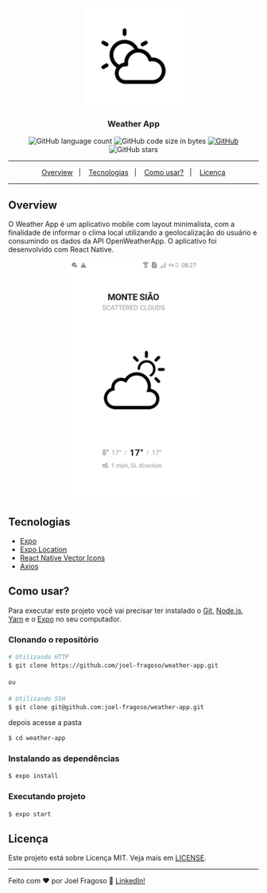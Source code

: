 <p align="center">
  <img width="200" src="./assets/icon.png" alt="Weather App">
</p>

<h3 align="center">Weather App</h3>

<p align="center">
  <img alt="GitHub language count" src="https://img.shields.io/github/languages/count/joel-fragoso/weather-app">

  <img alt="GitHub code size in bytes" src="https://img.shields.io/github/languages/code-size/joel-fragoso/weather-app">

  <a href="https://github.com/joel-fragoso/weather-app/blob/master/LICENSE">
    <img alt="GitHub" src="https://img.shields.io/github/license/joel-fragoso/weather-app">
  </a>

  <img alt="GitHub stars" src="https://img.shields.io/github/stars/joel-fragoso/weather-app?style=social">
</p>

<hr>
<p align="center">
  <a href=#overview>Overview</a>&nbsp;&nbsp;&nbsp;|&nbsp;&nbsp;&nbsp;
  <a href=#tecnologias>Tecnologias</a>&nbsp;&nbsp;&nbsp;|&nbsp;&nbsp;&nbsp;
  <a href=#como-usar>Como usar?</a>&nbsp;&nbsp;&nbsp;|&nbsp;&nbsp;&nbsp;
  <a href=#licença>Licença</a>
</p>
<hr>

## Overview

O Weather App é um aplicativo mobile com layout minimalista, com a finalidade de informar o clima local utilizando a geolocalização do usuário e consumindo os dados da API OpenWeatherApp. O aplicativo foi desenvolvido com React Native.

<p align="center">
  <img height="480px" src="./assets/screenshot.png" alt="Weather App">
</p>

## Tecnologias

- [Expo](https://expo.io/)
- [Expo Location](https://docs.expo.io/versions/latest/sdk/location/)
- [React Native Vector Icons](https://github.com/oblador/react-native-vector-icons)
- [Axios](https://github.com/axios/axios)

## Como usar?

Para executar este projeto você vai precisar ter instalado o [Git](https://git-scm.com/), [Node.js](https://nodejs.org/en/), [Yarn](https://yarnpkg.com/) e o [Expo](https://expo.io/) no seu computador.

### Clonando o repositório

```bash
# Utilizando HTTP
$ git clone https://github.com/joel-fragoso/weather-app.git

ou

# Utilizando SSH
$ git clone git@github.com:joel-fragoso/weather-app.git
```

depois acesse a pasta

```bash
$ cd weather-app
```

### Instalando as dependências
```bash
$ expo install
```

### Executando projeto
```bash
$ expo start
```

## Licença

Este projeto está sobre Licença MIT. Veja mais em [LICENSE](LICENSE).

<hr>

Feito com ❤️ por Joel Fragoso 👋️ [LinkedIn!](https://www.linkedin.com/in/joel-fragoso-0906611a9/)
